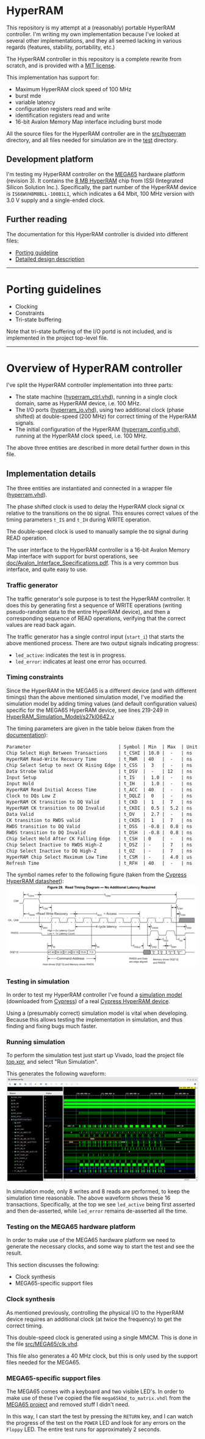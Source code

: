# HyperRAM

This repository is my attempt at a (reasonably) portable HyperRAM controller.
I'm writing my own implementation because I've looked at several other
implementations, and they all seemed lacking in various regards (features,
stability, portability, etc.)

The HyperRAM controller in this repository is a complete rewrite from scratch,
and is provided with a [MIT license](LICENSE).

This implementation has support for:

* Maximum HyperRAM clock speed of 100 MHz
* burst mde
* variable latency
* configuration registers read and write
* identification registers read and write
* 16-bit Avalon Memory Map interface including burst mode

All the source files for the HyperRAM controller are in the
[src/hyperram](src/hyperram) directory, and all files needed for simulation are
in the [test](test) directory.


## Development platform

I'm testing my HyperRAM controller on the [MEGA65](https://mega65.org/)
hardware platform (revision 3).  It contains the [8 MB
HyperRAM](doc/66-67WVH8M8ALL-BLL-938852.pdf) chip from ISSI (Integrated Silicon
Solution Inc.).  Specifically, the part number of the HyperRAM device is
`IS66WVH8M8BLL-100B1LI`, which indicates a 64 Mbit, 100 MHz version with 3.0 V
supply and a single-ended clock.


## Further reading
The documentation for this HyperRAM controller is divided into
different files:

* [Porting guideline](PORTING-md)
* [Detailed design description](src/hyperram/README-md)

--------------------------------------------------------

# Porting guidelines

* Clocking
* Constraints
* Tri-state buffering

Note that tri-state buffering of the I/O portd is not included, and is
implemented in the project top-level file.

--------------------------------------------------------

# Overview of HyperRAM controller

I've split the HyperRAM controller implementation into three parts:

* The state machine ([hyperram\_ctrl.vhd](hyperram_ctrl.vhd)), running in a
  single clock domain, same as HyperRAM device, i.e. 100 MHz.
* The I/O ports ([hyperram\_io.vhd](hyperram_io.vhd)), using two additional
  clock (phase shifted) at double-speed (200 MHz) for correct timing of the
  HyperRAM signals.
* The initial configuration of the HyperRAM
  ([hyperram\_config.vhd](hyperram_config.vhd)), running at the HyperRAM clock
  speed, i.e. 100 MHz.

The above three entities are described in more detail further down in this
file.


## Implementation details

The three entities are instantiated and connected in a wrapper
file ([hyperram.vhd](hyperram.vhd)).

The phase shifted clock is used to delay the HyperRAM clock signal `CK`
relative to the transitions on the `DQ` signal. This ensures correct values of
the timing parameters `t_IS` and `t_IH` during WRITE operation.

The double-speed clock is used to manually sample the `DQ` signal during READ
operation.

The user interface to the HyperRAM controller is a 16-bit Avalon Memory Map
interface with support for burst operations, see
[doc/Avalon\_Interface\_Specifications.pdf](doc/Avalon_Interface_Specifications.pdf).
This is a very common bus interface, and quite easy to use.

### Traffic generator

The traffic generator's sole purpose is to test the HyperRAM controller. It
does this by generating first a sequence of WRITE operations (writing
pseudo-random data to the entire HyperRAM device), and then a corresponding
sequence of READ operations, verifying that the correct values are read back
again.

The traffic generator has a single control input (`start_i`) that starts the above mentioned
process. There are two output signals indicating progress:

* `led_active`: indicates the test is in progress.
* `led_error`: indicates at least one error has occurred.


### Timing constraints

Since the HyperRAM in the MEGA65 is a different device (and with
different timings) than the above mentioned simulation model, I've modified the
simulation model by adding timing values (and default configuration values)
specific for the MEGA65 HyperRAM device, see lines 219-249 in
[HyperRAM\_Simulation\_Model/s27kl0642.v](HyperRAM_Simulation_Model/s27kl0642.v)

The timing parameters are given in the table below (taken from the
[documentation](doc/66-67WVH8M8ALL-BLL-938852.pdf)):

```
Parameter                                | Symbol | Min  | Max  | Unit
Chip Select High Between Transactions    | t_CSHI | 10.0 |  -   | ns
HyperRAM Read-Write Recovery Time        | t_RWR  | 40   |  -   | ns
Chip Select Setup to next CK Rising Edge | t_CSS  |  3   |  -   | ns
Data Strobe Valid                        | t_DSV  |  -   | 12   | ns
Input Setup                              | t_IS   |  1.0 |  -   | ns
Input Hold                               | t_IH   |  1.0 |  -   | ns
HyperRAM Read Initial Access Time        | t_ACC  | 40   |  -   | ns
Clock to DQs Low Z                       | t_DQLZ |  0   |  -   | ns
HyperRAM CK transition to DQ Valid       | t_CKD  |  1   |  7   | ns
HyperRAM CK transition to DQ Invalid     | t_CKDI |  0.5 |  5.2 | ns
Data Valid                               | t_DV   |  2.7 |  -   | ns
CK transition to RWDS valid              | t_CKDS |  1   |  7   | ns
RWDS transition to DQ Valid              | t_DSS  | -0.8 |  0.8 | ns
RWDS transition to DQ Invalid            | t_DSH  | -0.8 |  0.8 | ns
Chip Select Hold After CK Falling Edge   | t_CSH  | 0    |  -   | ns
Chip Select Inactive to RWDS High-Z      | t_DSZ  | -    |  7   | ns
Chip Select Inactive to DQ High-Z        | t_OZ   | -    |  7   | ns
HyperRAM Chip Select Maximum Low Time    | t_CSM  | -    |  4.0 | us
Refresh Time                             | t_RFH  | 40   |  -   | ns
```

The symbol names refer to the following figure (taken from the [Cypress HyperRAM datasheet](doc/s27kl0642.pdf)):
![timing diagram](doc/Timing_Diagram.png)


### Testing in simulation

In order to test my HyperRAM controller I've found a [simulation
model](HyperRAM_Simulation_Model) (downloaded from
[Cypress](https://www.cypress.com/documentation/models/verilog/verilog-model-hyperbus-interface))
of a real [Cypress HyperRAM device](doc/s27kl0642.pdf).

Using a (presumably correct) simulation model is vital when developing. Because
this allows testing the implementation in simulation, and thus finding and
fixing bugs much faster.

### Running simulation

To perform the simulation test just start up Vivado, load the project file
[top.xpr](top.xpr), and select "Run Simulation".

This generates the following waveform:
![waveform](doc/waveform.png)

In simulation mode, only 8 writes and 8 reads are performed, to keep the
simulation time reasonable. The above waveform shows these 16 transactions.
Specifically, at the top we see `led_active` being first asserted and then
de-asserted, while `led_error` remains de-asserted all the time.


### Testing on the MEGA65 hardware platform

In order to make use of the MEGA65 hardware platform we need to generate the
necessary clocks, and some way to start the test and see the result.

This section discusses the following:

* Clock synthesis
* MEGA65-specific support files

### Clock synthesis

As mentioned previously, controlling the physical I/O to the HyperRAM device
requires an additional clock (at twice the frequency) to get the correct timing.

This double-speed clock is generated using a single MMCM. This is done in the file
[src/MEGA65/clk.vhd](src/MEGA65/clk.vhd).

This file also generates a 40 MHz clock, but this is only used by the support files
needed for the MEGA65.

### MEGA65-specific support files

The MEGA65 comes with a keyboard and two visible LED's. In order to make use of
these I've copied the file `mega65kbd_to_matrix.vhdl` from the [MEGA65
project](https://github.com/MEGA65/mega65-core) and removed stuff I didn't need.

In this way, I can start the test by pressing the `RETURN` key, and I can watch
the progress of the test on the `POWER` LED and look for any errors on the
`Floppy` LED. The entire test runs for approximately 2 seconds.


